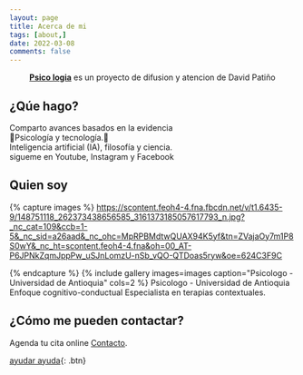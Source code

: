 ```yaml
---
layout: page
title: Acerca de mi
tags: [about,]
date: 2022-03-08
comments: false
---
```

    
<center><a href="https://psico-logia.github.io/Homepage/"><b>Psico logia</b></a> es un proyecto de difusion y atencion de David Patiño </center>

## ¿Qúe hago?
Comparto avances basados en la evidencia <br>
🧠Psicología y tecnología.📳 <br>
Inteligencia artificial (IA), filosofía y ciencia. <br>
sigueme en Youtube, Instagram y Facebook 

## Quien soy

{% capture images %}
    https://scontent.feoh4-4.fna.fbcdn.net/v/t1.6435-9/148751118_262373438656585_3161373185057617793_n.jpg?_nc_cat=109&ccb=1-5&_nc_sid=a26aad&_nc_ohc=MpRPBMdtwQUAX94K5yf&tn=ZVajaOy7m1P8S0wY&_nc_ht=scontent.feoh4-4.fna&oh=00_AT-P6JPNkZqmJppPw_uSJnLomzU-nSb_vQO-QTDoas5ryw&oe=624C3F9C
    
{% endcapture %}
{% include gallery images=images caption="Psicologo - Universidad de Antioquia" cols=2 %}
Psicologo - Universidad de Antioquia
Enfoque cognitivo-conductual
Especialista en terapias contextuales.

## ¿Cómo me pueden contactar?

Agenda tu cita online [Contacto](https://www.instagram.com/psico.logia.co/).
      
[ayudar ayuda](https://www.youtube.com/c/psicologia0){: .btn}
